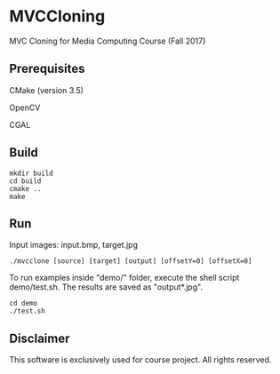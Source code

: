 # MVCCloning
MVC Cloning for Media Computing Course (Fall 2017)

## Prerequisites
CMake (version 3.5)

OpenCV

CGAL

## Build
```
mkdir build
cd build
cmake ..
make
```

## Run
Input images: input.bmp, target.jpg
```
./mvcclone [source] [target] [output] [offsetY=0] [offsetX=0]
```

To run examples inside "demo/" folder, execute the shell script demo/test.sh. The results are saved as "output*.jpg".
```
cd demo
./test.sh
```

## Disclaimer

This software is exclusively used for course project. All rights reserved.

